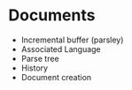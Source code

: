 # Documents

  - Incremental buffer (parsley)
  - Associated Language
  - Parse tree
  - History
  - Document creation

